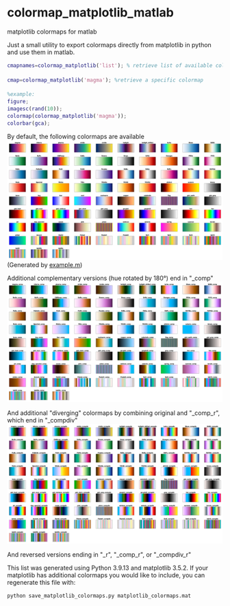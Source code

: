 # colormap_matplotlib_matlab
matplotlib colormaps for matlab

Just a small utility to export colormaps directly from matplotlib in python and use them in matlab.

```matlab
cmapnames=colormap_matplotlib('list'); % retrieve list of available colormap names

cmap=colormap_matplotlib('magma'); %retrieve a specific colormap

%example:
figure;
imagesc(rand(10));
colormap(colormap_matplotlib('magma'));
colorbar(gca);
```

By default, the following colormaps are available
![available colormaps](colormap_matplotlib.png)
(Generated by [example.m](example.m))

Additional complementary versions (hue rotated by 180&deg;) end in "_comp" ![available colormaps](colormap_matplotlib_comp.png)

And additional "diverging" colormaps by combining original and "_comp_r", which end in "_compdiv" ![available colormaps](colormap_matplotlib_compdiv.png)

And reversed versions ending in "_r", "_comp_r", or "_compdiv_r"

This list was generated using Python 3.9.13 and matplotlib 3.5.2. If your matplotlib has additional colormaps you would like to include, you can regenerate this file with:
```shell
python save_matplotlib_colormaps.py matplotlib_colormaps.mat
````
